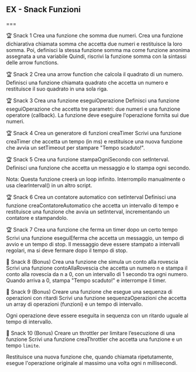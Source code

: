 ## EX - Snack Funzioni
===

🏆 Snack 1
Crea una funzione che somma due numeri.
Crea una funzione dichiarativa chiamata somma che accetta due numeri e restituisce la loro somma.
Poi, definisci la stessa funzione somma ma come funzione anonima assegnata a una variabile
Quindi, riscrivi la funzione somma con la sintassi delle arrow functions.

🏆 Snack 2
Crea una arrow function che calcola il quadrato di un numero.
Definisci una funzione chiamata quadrato che accetta un numero e restituisce il suo quadrato in una sola riga.

🏆 Snack 3
Crea una funzione eseguiOperazione
Definisci una funzione eseguiOperazione che accetta tre parametri: due numeri e una funzione operatore (callback). La funzione deve eseguire l'operazione fornita sui due numeri.

🏆 Snack 4
Crea un generatore di funzioni creaTimer
Scrivi una funzione creaTimer che accetta un tempo (in ms) e restituisce una nuova funzione che avvia un setTimeout per stampare "Tempo scaduto!".

🏆 Snack 5
Crea una funzione stampaOgniSecondo con setInterval.
Definisci una funzione che accetta un messaggio e lo stampa ogni secondo.

Nota: Questa funzione creerà un loop infinito. Interrompilo manualmente o usa clearInterval() in un altro script.

🏆 Snack 6
Crea un contatore automatico con setInterval
Definisci una funzione creaContatoreAutomatico che accetta un intervallo di tempo e restituisce una funzione che avvia un setInterval, incrementando un contatore e stampandolo.

🏆 Snack 7
Crea una funzione che ferma un timer dopo un certo tempo
Scrivi una funzione eseguiEferma che accetta un messaggio, un tempo di avvio e un tempo di stop. Il messaggio deve essere stampato a intervalli regolari, ma si deve fermare dopo il tempo di stop.

🎯 Snack 8 (Bonus)
Crea una funzione che simula un conto alla rovescia
Scrivi una funzione contoAllaRovescia che accetta un numero n e stampa il conto alla rovescia da n a 0, con un intervallo di 1 secondo tra ogni numero. Quando arriva a 0, stampa "Tempo scaduto!" e interrompe il timer.


🎯 Snack 9 (Bonus)
Creare una funzione che esegue una sequenza di operazioni con ritardi
Scrivi una funzione sequenzaOperazioni che accetta un array di operazioni (funzioni) e un tempo di intervallo.

Ogni operazione deve essere eseguita in sequenza con un ritardo uguale al tempo di intervallo.



🎯 Snack 10 (Bonus)
Creare un throttler per limitare l’esecuzione di una funzione
Scrivi una funzione creaThrottler che accetta una funzione e un tempo `limite`.

Restituisce una nuova funzione che, quando chiamata ripetutamente, esegue l'operazione originale al massimo una volta ogni n millisecondi.

​